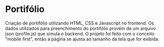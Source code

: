 # Portifólio

Criação de portifólio utilizando HTML, CSS e Javascript no frontend.
Os dados utilizados para preenchimento do portifólio provém de um arquivo json (profile.js) que simula o backend.
O projeto foi feito com o conceito "mobile first", então a página se ajusta ao tamanho da tela que for exibida.

